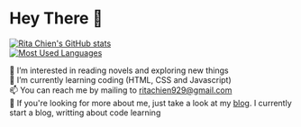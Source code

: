 <!--
**ritachien/ritachien** is a ✨ _special_ ✨ repository because its `README.md` (this file) appears on your GitHub profile.
You can click the Preview link to take a look at your changes.
Here are some ideas to get you started:
- 👋 Hi, I’m @ritachien
- 👀 I’m interested in reading novels and exploring new things
- 🌱 I’m currently learning coding (HTML, CSS and Javascript)
- 📫 You can reach me by mailing to ritachien929@gmail.com
- 💞️ If you're looking for more about me, just take a look at my [blog](https://ritachien.github.io/ "Github Pages"). I currently start a blog, writting about code learning stuffs.

- 🔭 I’m currently working on ...
- 👯 I’m looking to collaborate on ...
- 🤔 I’m looking for help with ...
- 💬 Ask me about ...
- 📫 How to reach me: ...
- 😄 Pronouns: ...
- ⚡ Fun fact: ...
https://github.com/jiangtj/jiangtj/blob/master/README.md?plain=1
https://github.com/anuraghazra/github-readme-stats
-->

# Hey There 👋  
[![Rita Chien's GitHub stats](https://github-readme-stats.vercel.app/api?username=ritachien&hide=stars,prs&show_icons=true&theme=algolia)](https://github.com/anuraghazra/github-readme-stats)  
[![Most Used Languages](https://github-readme-stats.vercel.app/api/top-langs/?username=ritachien&layout=compact&theme=algolia&card_width=445px)](https://github.com/anuraghazra/github-readme-stats)  

👀 I’m interested in reading novels and exploring new things  
🌱 I’m currently learning coding (HTML, CSS and Javascript)  
📫 You can reach me by mailing to ritachien929@gmail.com  
💞️ If you're looking for more about me, just take a look at my [blog](https://ritachien.github.io/ "Github Pages"). I currently start a blog, writting about code learning  
